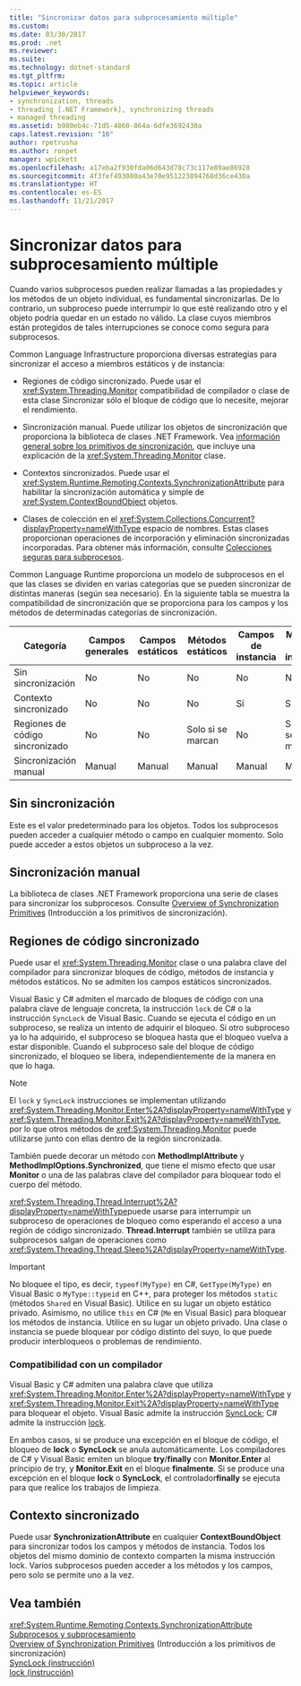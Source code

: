 ```yaml
---
title: "Sincronizar datos para subprocesamiento múltiple"
ms.custom: 
ms.date: 03/30/2017
ms.prod: .net
ms.reviewer: 
ms.suite: 
ms.technology: dotnet-standard
ms.tgt_pltfrm: 
ms.topic: article
helpviewer_keywords:
- synchronization, threads
- threading [.NET Framework], synchronizing threads
- managed threading
ms.assetid: b980eb4c-71d5-4860-864a-6dfe3692430a
caps.latest.revision: "16"
author: rpetrusha
ms.author: ronpet
manager: wpickett
ms.openlocfilehash: a17eba2f930fda06d643d78c73c117e89ae86928
ms.sourcegitcommit: 4f3fef493080a43e70e951223894768d36ce430a
ms.translationtype: HT
ms.contentlocale: es-ES
ms.lasthandoff: 11/21/2017
---
```

# <a name="synchronizing-data-for-multithreading"></a>Sincronizar datos para subprocesamiento múltiple
Cuando varios subprocesos pueden realizar llamadas a las propiedades y los métodos de un objeto individual, es fundamental sincronizarlas. De lo contrario, un subproceso puede interrumpir lo que esté realizando otro y el objeto podría quedar en un estado no válido. La clase cuyos miembros están protegidos de tales interrupciones se conoce como segura para subprocesos.  
  
 Common Language Infrastructure proporciona diversas estrategias para sincronizar el acceso a miembros estáticos y de instancia:  
  
-   Regiones de código sincronizado. Puede usar el <xref:System.Threading.Monitor> compatibilidad de compilador o clase de esta clase Sincronizar sólo el bloque de código que lo necesite, mejorar el rendimiento.  
  
-   Sincronización manual. Puede utilizar los objetos de sincronización que proporciona la biblioteca de clases .NET Framework. Vea [información general sobre los primitivos de sincronización](../../../docs/standard/threading/overview-of-synchronization-primitives.md), que incluye una explicación de la <xref:System.Threading.Monitor> clase.  
  
-   Contextos sincronizados. Puede usar el <xref:System.Runtime.Remoting.Contexts.SynchronizationAttribute> para habilitar la sincronización automática y simple de <xref:System.ContextBoundObject> objetos.  
  
-   Clases de colección en el <xref:System.Collections.Concurrent?displayProperty=nameWithType> espacio de nombres. Estas clases proporcionan operaciones de incorporación y eliminación sincronizadas incorporadas. Para obtener más información, consulte [Colecciones seguras para subprocesos](../../../docs/standard/collections/thread-safe/index.md).  
  
 Common Language Runtime proporciona un modelo de subprocesos en el que las clases se dividen en varias categorías que se pueden sincronizar de distintas maneras (según sea necesario). En la siguiente tabla se muestra la compatibilidad de sincronización que se proporciona para los campos y los métodos de determinadas categorías de sincronización.  
  
|Categoría|Campos generales|Campos estáticos|Métodos estáticos|Campos de instancia|Métodos de instancia|Bloques de código específicos|  
|--------------|-------------------|-------------------|--------------------|---------------------|----------------------|--------------------------|  
|Sin sincronización|No|No|No|No|No|No|  
|Contexto sincronizado|No|No|No|Sí|Sí|No|  
|Regiones de código sincronizado|No|No|Solo si se marcan|No|Solo si se marcan|Solo si se marcan|  
|Sincronización manual|Manual|Manual|Manual|Manual|Manual|Manual|  
  
## <a name="no-synchronization"></a>Sin sincronización  
 Este es el valor predeterminado para los objetos. Todos los subprocesos pueden acceder a cualquier método o campo en cualquier momento. Solo puede acceder a estos objetos un subproceso a la vez.  
  
## <a name="manual-synchronization"></a>Sincronización manual  
 La biblioteca de clases .NET Framework proporciona una serie de clases para sincronizar los subprocesos. Consulte [Overview of Synchronization Primitives](../../../docs/standard/threading/overview-of-synchronization-primitives.md) (Introducción a los primitivos de sincronización).  
  
## <a name="synchronized-code-regions"></a>Regiones de código sincronizado  
 Puede usar el <xref:System.Threading.Monitor> clase o una palabra clave del compilador para sincronizar bloques de código, métodos de instancia y métodos estáticos. No se admiten los campos estáticos sincronizados.  
  
 Visual Basic y C# admiten el marcado de bloques de código con una palabra clave de lenguaje concreta, la instrucción `lock` de C# o la instrucción `SyncLock` de Visual Basic. Cuando se ejecuta el código en un subproceso, se realiza un intento de adquirir el bloqueo. Si otro subproceso ya lo ha adquirido, el subproceso se bloquea hasta que el bloqueo vuelva a estar disponible. Cuando el subproceso sale del bloque de código sincronizado, el bloqueo se libera, independientemente de la manera en que lo haga.  
  
> [!NOTE]
>  El `lock` y `SyncLock` instrucciones se implementan utilizando <xref:System.Threading.Monitor.Enter%2A?displayProperty=nameWithType> y <xref:System.Threading.Monitor.Exit%2A?displayProperty=nameWithType>, por lo que otros métodos de <xref:System.Threading.Monitor> puede utilizarse junto con ellas dentro de la región sincronizada.  
  
 También puede decorar un método con **MethodImplAttribute** y **MethodImplOptions.Synchronized**, que tiene el mismo efecto que usar **Monitor** o una de las palabras clave del compilador para bloquear todo el cuerpo del método.  
  
 <xref:System.Threading.Thread.Interrupt%2A?displayProperty=nameWithType>puede usarse para interrumpir un subproceso de operaciones de bloqueo como esperando el acceso a una región de código sincronizado. **Thread.Interrupt** también se utiliza para subprocesos salgan de operaciones como <xref:System.Threading.Thread.Sleep%2A?displayProperty=nameWithType>.  
  
> [!IMPORTANT]
>  No bloquee el tipo, es decir, `typeof(MyType)` en C#, `GetType(MyType)` en Visual Basic o `MyType::typeid` en C++, para proteger los métodos `static` (métodos `Shared` en Visual Basic). Utilice en su lugar un objeto estático privado. Asimismo, no utilice `this` en C# (`Me` en Visual Basic) para bloquear los métodos de instancia. Utilice en su lugar un objeto privado. Una clase o instancia se puede bloquear por código distinto del suyo, lo que puede producir interbloqueos o problemas de rendimiento.  
  
### <a name="compiler-support"></a>Compatibilidad con un compilador  
 Visual Basic y C# admiten una palabra clave que utiliza <xref:System.Threading.Monitor.Enter%2A?displayProperty=nameWithType> y <xref:System.Threading.Monitor.Exit%2A?displayProperty=nameWithType> para bloquear el objeto. Visual Basic admite la instrucción [SyncLock](~/docs/visual-basic/language-reference/statements/synclock-statement.md); C# admite la instrucción [lock](~/docs/csharp/language-reference/keywords/lock-statement.md).  
  
 En ambos casos, si se produce una excepción en el bloque de código, el bloqueo de **lock** o **SyncLock** se anula automáticamente. Los compiladores de C# y Visual Basic emiten un bloque **try**/**finally** con **Monitor.Enter** al principio de try, y **Monitor.Exit** en el bloque **finalmente**. Si se produce una excepción en el bloque **lock** o **SyncLock**, el controlador**finally** se ejecuta para que realice los trabajos de limpieza.  
  
## <a name="synchronized-context"></a>Contexto sincronizado  
 Puede usar **SynchronizationAttribute** en cualquier **ContextBoundObject** para sincronizar todos los campos y métodos de instancia. Todos los objetos del mismo dominio de contexto comparten la misma instrucción lock. Varios subprocesos pueden acceder a los métodos y los campos, pero solo se permite uno a la vez.  
  
## <a name="see-also"></a>Vea también  
 <xref:System.Runtime.Remoting.Contexts.SynchronizationAttribute>  
 [Subprocesos y subprocesamiento](../../../docs/standard/threading/threads-and-threading.md)  
 [Overview of Synchronization Primitives](../../../docs/standard/threading/overview-of-synchronization-primitives.md) (Introducción a los primitivos de sincronización)  
 [SyncLock (instrucción)](~/docs/visual-basic/language-reference/statements/synclock-statement.md)  
 [lock (instrucción)](~/docs/csharp/language-reference/keywords/lock-statement.md)
